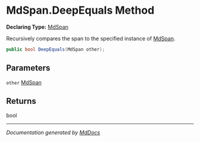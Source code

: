 ﻿# MdSpan.DeepEquals Method

**Declaring Type:** [MdSpan](../index.md)

Recursively compares the span to the specified instance of [MdSpan](../index.md).

```csharp
public bool DeepEquals(MdSpan other);
```

## Parameters

`other`  [MdSpan](../index.md)

## Returns

bool

___

*Documentation generated by [MdDocs](https://github.com/ap0llo/mddocs)*
